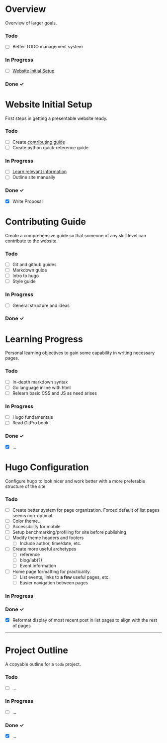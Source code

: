 # Overview
Overview of larger goals.

### Todo
- [ ] Better TODO management system

### In Progress
- [ ] [Website Initial Setup](#website-initial-setup)

### Done ✓


# Website Initial Setup

First steps in getting a presentable website ready.

### Todo
- [ ] Create [contributing guide](#contributing-guide)  
- [ ] Create python quick-reference guide

### In Progress
- [ ] [Learn relevant information](#learning-progress)
- [ ] Outline site manually

### Done ✓
- [x] Write Proposal


# Contributing Guide

Create a comprehensive guide so that someone of any skill level can contribute to the website.

### Todo
- [ ] Git and github guides
- [ ] Markdown guide
- [ ] Intro to hugo
- [ ] Style guide

### In Progress
- [ ] General structure and ideas

### Done ✓


# Learning Progress

Personal learning objectives to gain some capability in writing necessary pages.

### Todo
- [ ] In-depth markdown syntax
- [ ] Go language inline with html
- [ ] Relearn basic CSS and JS as need arises

### In Progress
- [ ] Hugo fundamentals
- [ ] Read GitPro book

### Done ✓
- [x] ...

# Hugo Configuration

Configure hugo to look nicer and work better with a more preferable structure of the site.

### Todo
- [ ] Create better system for page organization. Forced default of list pages seems non-optimal.
- [ ] Color theme...
- [ ] Accessibility for mobile
- [ ] Setup benchmarking/profiling for site before publishing
- [ ] Modify theme headers and footers 
  - [ ] Include author, time/date, etc.
- [ ] Create more useful archetypes
  - [ ] reference
  - [ ] blog/lab\(?\)
  - [ ] Event information
- [ ] Home page formatting for practicality.
  - [ ] List events, links to **a few** useful pages, etc.
  - [ ] Easier navigation between pages

### In Progress

### Done ✓

- [x] Reformat display of most recent post in list pages to align with the rest of pages

___
# Project Outline

A copyable outline for a `todo` project.

### Todo
- [ ] ...

### In Progress
- [ ] ...

### Done ✓
- [x] ...